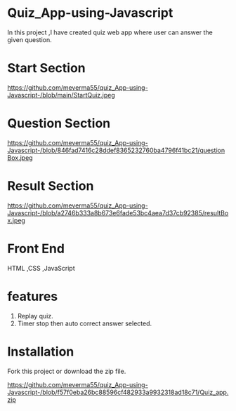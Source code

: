 # Quiz_App-using-Javascript
In this project ,I have created quiz web app where user can answer the given question. 

# Start Section
  
https://github.com/meverma55/quiz_App-using-Javascript-/blob/main/StartQuiz.jpeg

# Question Section 

https://github.com/meverma55/quiz_App-using-Javascript-/blob/846fad7416c28ddef8365232760ba4796f41bc21/questionBox.jpeg

# Result Section 

https://github.com/meverma55/quiz_App-using-Javascript-/blob/a2746b333a8b673e6fade53bc4aea7d37cb92385/resultBox.jpeg

# Front End

HTML ,CSS ,JavaScript

# features 

1. Replay quiz.
2. Timer stop then auto correct answer selected.

# Installation

Fork this project or download the zip file.

https://github.com/meverma55/quiz_App-using-Javascript-/blob/f57f0eba26bc88596cf482933a9932318ad18c71/Quiz_app.zip

   
